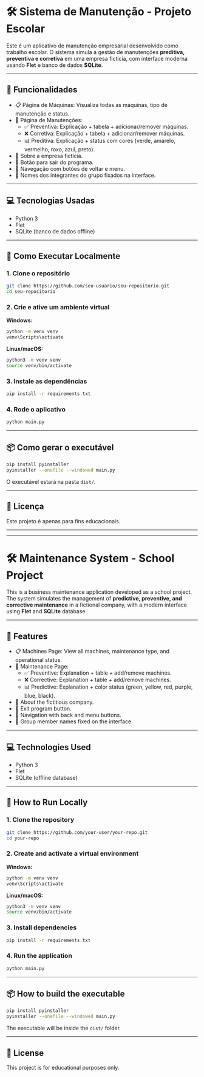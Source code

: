 # 🛠️ Sistema de Manutenção - Projeto Escolar

Este é um aplicativo de manutenção empresarial desenvolvido como trabalho escolar. O sistema simula a gestão de manutenções **preditiva, preventiva e corretiva** em uma empresa fictícia, com interface moderna usando **Flet** e banco de dados **SQLite**.

---

## 📌 Funcionalidades

- 📋 Página de Máquinas: Visualiza todas as máquinas, tipo de manutenção e status.
- 🔧 Página de Manutenções:
  - ✅ Preventiva: Explicação + tabela + adicionar/remover máquinas.
  - ❌ Corretiva: Explicação + tabela + adicionar/remover máquinas.
  - 📊 Preditiva: Explicação + status com cores (verde, amarelo, vermelho, roxo, azul, preto).
- 🏢 Sobre a empresa fictícia.
- 🚪 Botão para sair do programa.
- 📎 Navegação com botões de voltar e menu.
- 📌 Nomes dos integrantes do grupo fixados na interface.

---

## 💻 Tecnologias Usadas

- Python 3
- Flet
- SQLite (banco de dados offline)

---

## 🚀 Como Executar Localmente

### 1. Clone o repositório

```bash
git clone https://github.com/seu-usuario/seu-repositorio.git
cd seu-repositorio
```

### 2. Crie e ative um ambiente virtual

**Windows:**
```bash
python -m venv venv
venv\Scripts\activate
```

**Linux/macOS:**
```bash
python3 -m venv venv
source venv/bin/activate
```

### 3. Instale as dependências

```bash
pip install -r requirements.txt
```

### 4. Rode o aplicativo

```bash
python main.py
```

---

## 📦 Como gerar o executável

```bash
pip install pyinstaller
pyinstaller --onefile --windowed main.py
```

O executável estará na pasta `dist/`.

---

## 📄 Licença

Este projeto é apenas para fins educacionais.

---

---

# 🛠️ Maintenance System - School Project

This is a business maintenance application developed as a school project. The system simulates the management of **predictive, preventive, and corrective maintenance** in a fictional company, with a modern interface using **Flet** and **SQLite** database.

---

## 📌 Features

- 📋 Machines Page: View all machines, maintenance type, and operational status.
- 🔧 Maintenance Page:
  - ✅ Preventive: Explanation + table + add/remove machines.
  - ❌ Corrective: Explanation + table + add/remove machines.
  - 📊 Predictive: Explanation + color status (green, yellow, red, purple, blue, black).
- 🏢 About the fictitious company.
- 🚪 Exit program button.
- 📎 Navigation with back and menu buttons.
- 📌 Group member names fixed on the interface.

---

## 💻 Technologies Used

- Python 3
- Flet
- SQLite (offline database)

---

## 🚀 How to Run Locally

### 1. Clone the repository

```bash
git clone https://github.com/your-user/your-repo.git
cd your-repo
```

### 2. Create and activate a virtual environment

**Windows:**
```bash
python -m venv venv
venv\Scripts\activate
```

**Linux/macOS:**
```bash
python3 -m venv venv
source venv/bin/activate
```

### 3. Install dependencies

```bash
pip install -r requirements.txt
```

### 4. Run the application

```bash
python main.py
```

---

## 📦 How to build the executable

```bash
pip install pyinstaller
pyinstaller --onefile --windowed main.py
```

The executable will be inside the `dist/` folder.

---

## 📄 License

This project is for educational purposes only.
